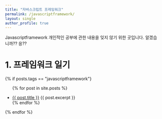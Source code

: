 ```yaml
---
title: "자바스크립트 프레임워크"
permalink: /javascriptframework/
layout: single
author_profile: true
---
```


Javascriptframework 개인적인 공부에 관한 내용을 잊지 않기 위한 곳입니다. 알겠습니까?? 응??

# 1. 프레임워크 일기

{% if posts.tags == "javascriptframework"}

<ul>
  
  {% for post in site.posts %}
    <li>
      <a href="{{ post.url }}">{{ post.title }}</a>
    {{ post.excerpt }}
    </li>
  {% endfor %}
</ul>

{% endfor %}
